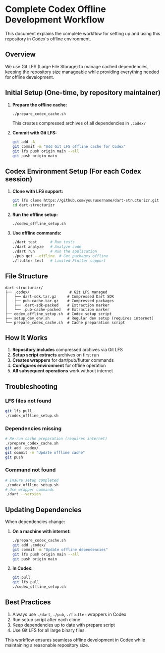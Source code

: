 # Complete Codex Offline Development Workflow

This document explains the complete workflow for setting up and using this repository in Codex's offline environment.

## Overview

We use Git LFS (Large File Storage) to manage cached dependencies, keeping the repository size manageable while providing everything needed for offline development.

## Initial Setup (One-time, by repository maintainer)

1. **Prepare the offline cache:**
   ```bash
   ./prepare_codex_cache.sh
   ```
   This creates compressed archives of all dependencies in `.codex/`

2. **Commit with Git LFS:**
   ```bash
   git add -A
   git commit -m "Add Git LFS offline cache for Codex"
   git lfs push origin main --all
   git push origin main
   ```

## Codex Environment Setup (For each Codex session)

1. **Clone with LFS support:**
   ```bash
   git lfs clone https://github.com/yourusername/dart-structurizr.git
   cd dart-structurizr
   ```

2. **Run the offline setup:**
   ```bash
   ./codex_offline_setup.sh
   ```

3. **Use offline commands:**
   ```bash
   ./dart test      # Run tests
   ./dart analyze   # Analyze code
   ./dart run       # Run the application
   ./pub get --offline  # Get packages offline
   ./flutter test   # Limited Flutter support
   ```

## File Structure

```
dart-structurizr/
├── .codex/                  # Git LFS managed
│   ├── dart-sdk.tar.gz     # Compressed Dart SDK
│   ├── pub-cache.tar.gz    # Compressed packages
│   ├── .dart-sdk-packed    # Extraction marker
│   └── .pub-cache-packed   # Extraction marker
├── codex_offline_setup.sh  # Codex setup script
├── setup_dev_env.sh        # Regular dev setup (requires internet)
└── prepare_codex_cache.sh  # Cache preparation script
```

## How It Works

1. **Repository includes** compressed archives via Git LFS
2. **Setup script extracts** archives on first run
3. **Creates wrappers** for dart/pub/flutter commands
4. **Configures environment** for offline operation
5. **All subsequent operations** work without internet

## Troubleshooting

### LFS files not found
```bash
git lfs pull
./codex_offline_setup.sh
```

### Dependencies missing
```bash
# Re-run cache preparation (requires internet)
./prepare_codex_cache.sh
git add .codex/
git commit -m "Update offline cache"
git push
```

### Command not found
```bash
# Ensure setup completed
./codex_offline_setup.sh
# Use wrapper commands
./dart --version
```

## Updating Dependencies

When dependencies change:

1. **On a machine with internet:**
   ```bash
   ./prepare_codex_cache.sh
   git add .codex/
   git commit -m "Update offline dependencies"
   git lfs push origin main --all
   git push origin main
   ```

2. **In Codex:**
   ```bash
   git pull
   git lfs pull
   ./codex_offline_setup.sh
   ```

## Best Practices

1. Always use `./dart`, `./pub`, `./flutter` wrappers in Codex
2. Run setup script after each clone
3. Keep dependencies up to date with prepare script
4. Use Git LFS for all large binary files

This workflow ensures seamless offline development in Codex while maintaining a reasonable repository size.